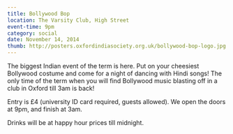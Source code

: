 ```yaml
---
title: Bollywood Bop
location: The Varsity Club, High Street
event-time: 9pm
category: social
date: November 14, 2014
thumb: http://posters.oxfordindiasociety.org.uk/bollywood-bop-logo.jpg
---
```


The biggest Indian event of the term is here. Put on your cheesiest
Bollywood costume and come for a night of dancing with Hindi songs! The
only time of the term when you will find Bollywood music blasting off in a
club in Oxford till 3am is back!

Entry is £4 (university ID card required, guests allowed). We open the
doors at 9pm, and finish at 3am.

Drinks will be at happy hour prices till midnight.
